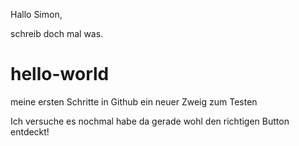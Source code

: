 Hallo Simon,

schreib doch mal was.


# hello-world
meine ersten Schritte in Github
ein neuer Zweig zum Testen

Ich versuche es nochmal habe da gerade wohl den richtigen Button entdeckt!

